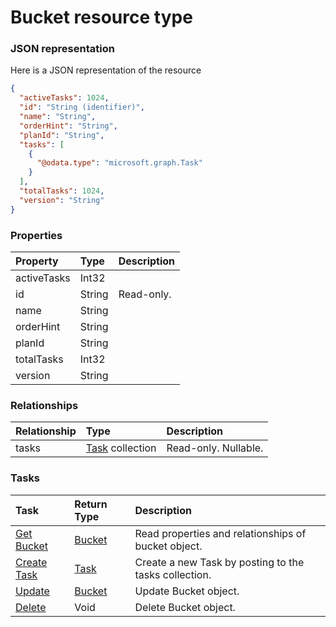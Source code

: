 # Bucket resource type



### JSON representation

Here is a JSON representation of the resource

```json
{
  "activeTasks": 1024,
  "id": "String (identifier)",
  "name": "String",
  "orderHint": "String",
  "planId": "String",
  "tasks": [
    {
      "@odata.type": "microsoft.graph.Task"
    }
  ],
  "totalTasks": 1024,
  "version": "String"
}

```
### Properties
| Property	   | Type	|Description|
|:---------------|:--------|:----------|
|activeTasks|Int32||
|id|String| Read-only.|
|name|String||
|orderHint|String||
|planId|String||
|totalTasks|Int32||
|version|String||

### Relationships
| Relationship | Type	|Description|
|:---------------|:--------|:----------|
|tasks|[Task](task.md) collection| Read-only. Nullable.|

### Tasks

| Task		   | Return Type	|Description|
|:---------------|:--------|:----------|
|[Get Bucket](../api/bucket_get.md) | [Bucket](bucket.md) |Read properties and relationships of bucket object.|
|[Create Task](../api/bucket_post_tasks.md) |[Task](task.md)| Create a new Task by posting to the tasks collection.|
|[Update](../api/bucket_update.md) | [Bucket](bucket.md)	|Update Bucket object. |
|[Delete](../api/bucket_delete.md) | Void	|Delete Bucket object. |

<!-- uuid: 663a301a-5519-4f2e-8768-c99010092cee
2015-10-09 16:05:01 UTC -->